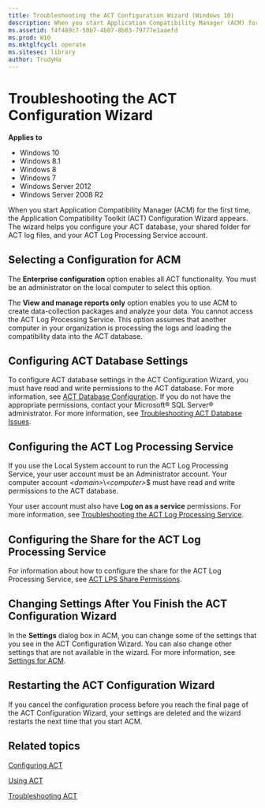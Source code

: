 ```yaml
---
title: Troubleshooting the ACT Configuration Wizard (Windows 10)
description: When you start Application Compatibility Manager (ACM) for the first time, the Application Compatibility Toolkit (ACT) Configuration Wizard appears.
ms.assetid: f4f489c7-50b7-4b07-8b03-79777e1aaefd
ms.prod: W10
ms.mktglfcycl: operate
ms.sitesec: library
author: TrudyHa
---
```


# Troubleshooting the ACT Configuration Wizard


**Applies to**

-   Windows 10
-   Windows 8.1
-   Windows 8
-   Windows 7
-   Windows Server 2012
-   Windows Server 2008 R2

When you start Application Compatibility Manager (ACM) for the first time, the Application Compatibility Toolkit (ACT) Configuration Wizard appears. The wizard helps you configure your ACT database, your shared folder for ACT log files, and your ACT Log Processing Service account.

## Selecting a Configuration for ACM


The **Enterprise configuration** option enables all ACT functionality. You must be an administrator on the local computer to select this option.

The **View and manage reports only** option enables you to use ACM to create data-collection packages and analyze your data. You cannot access the ACT Log Processing Service. This option assumes that another computer in your organization is processing the logs and loading the compatibility data into the ACT database.

## Configuring ACT Database Settings


To configure ACT database settings in the ACT Configuration Wizard, you must have read and write permissions to the ACT database. For more information, see [ACT Database Configuration](act-database-configuration.md). If you do not have the appropriate permissions, contact your Microsoft® SQL Server® administrator. For more information, see [Troubleshooting ACT Database Issues](troubleshooting-act-database-issues.md).

## Configuring the ACT Log Processing Service


If you use the Local System account to run the ACT Log Processing Service, your user account must be an Administrator account. Your computer account *&lt;domain&gt;*\\*&lt;computer&gt;*$ must have read and write permissions to the ACT database.

Your user account must also have **Log on as a service** permissions. For more information, see [Troubleshooting the ACT Log Processing Service](troubleshooting-the-act-log-processing-service.md).

## Configuring the Share for the ACT Log Processing Service


For information about how to configure the share for the ACT Log Processing Service, see [ACT LPS Share Permissions](act-lps-share-permissions.md).

## Changing Settings After You Finish the ACT Configuration Wizard


In the **Settings** dialog box in ACM, you can change some of the settings that you see in the ACT Configuration Wizard. You can also change other settings that are not available in the wizard. For more information, see [Settings for ACM](settings-for-acm.md).

## Restarting the ACT Configuration Wizard


If you cancel the configuration process before you reach the final page of the ACT Configuration Wizard, your settings are deleted and the wizard restarts the next time that you start ACM.

## Related topics


[Configuring ACT](configuring-act.md)

[Using ACT](using-act.md)

[Troubleshooting ACT](troubleshooting-act.md)

 

 





